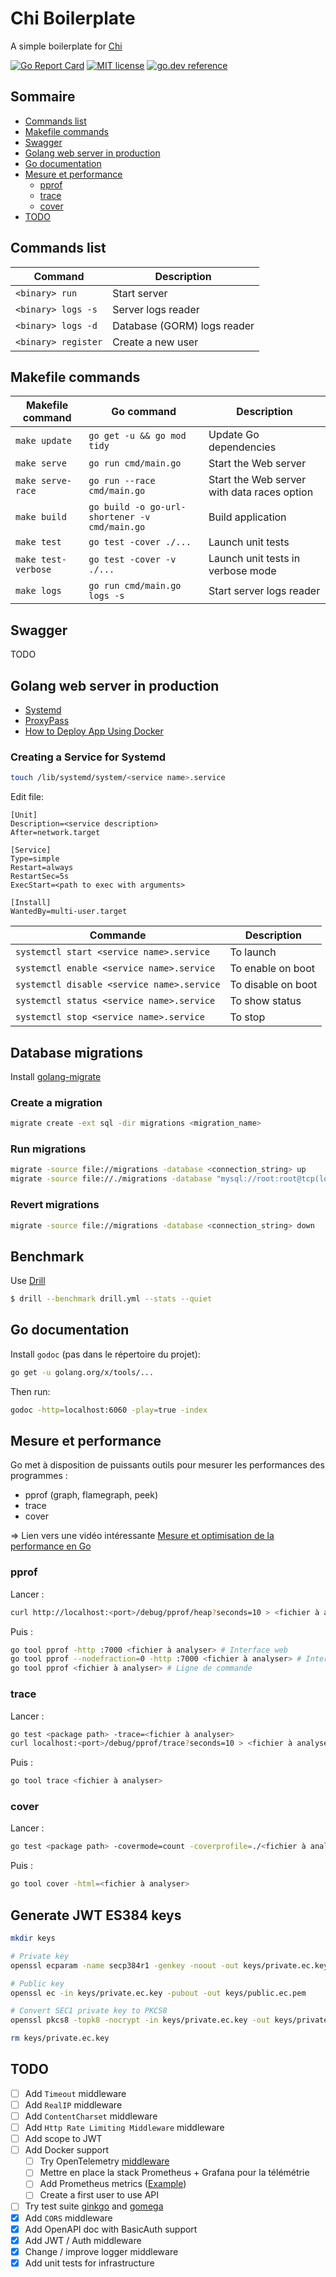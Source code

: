# Chi Boilerplate

A simple boilerplate for [Chi](https://go-chi.io)

[![Go Report Card](https://goreportcard.com/badge/github.com/fabienbellanger/chi-boilerplate)](https://goreportcard.com/report/github.com/fabienbellanger/chi-boilerplate)
[![MIT license](https://img.shields.io/badge/license-MIT-brightgreen.svg)](https://opensource.org/licenses/MIT)
[![go.dev reference](https://img.shields.io/badge/go.dev-reference-007d9c?logo=go&logoColor=white&style=square)](https://pkg.go.dev/github.com/fabienbellanger/chi-boilerplate)

## Sommaire

- [Commands list](#commands-list)
- [Makefile commands](#makefile-commands)
- [Swagger](#swagger)
- [Golang web server in production](#golang-web-server-in-production)
- [Go documentation](#go-documentation)
- [Mesure et performance](#mesure-et-performance)
  - [pprof](#pprof)
  - [trace](#trace)
  - [cover](#cover)
- [TODO](#todo)

## Commands list

| Command             | Description                 |
|---------------------|-----------------------------|
| `<binary> run`      | Start server                |
| `<binary> logs -s`  | Server logs reader          |
| `<binary> logs -d`  | Database (GORM) logs reader |
| `<binary> register` | Create a new user           |

## Makefile commands

| Makefile command    | Go command                                    | Description                                 |
|---------------------|-----------------------------------------------|---------------------------------------------|
| `make update`       | `go get -u && go mod tidy`                    | Update Go dependencies                      |
| `make serve`        | `go run cmd/main.go`                          | Start the Web server                        |
| `make serve-race`   | `go run --race cmd/main.go`                   | Start the Web server with data races option |
| `make build`        | `go build -o go-url-shortener -v cmd/main.go` | Build application                           |
| `make test`         | `go test -cover ./...`                        | Launch unit tests                           |
| `make test-verbose` | `go test -cover -v ./...`                     | Launch unit tests in verbose mode           |
| `make logs`         | `go run cmd/main.go logs -s`                  | Start server logs reader                    |


## Swagger

TODO

## Golang web server in production

- [Systemd](https://jonathanmh.com/deploying-go-apps-systemd-10-minutes-without-docker/)
- [ProxyPass](https://evanbyrne.com/blog/go-production-server-ubuntu-nginx)
- [How to Deploy App Using Docker](https://medium.com/@habibridho/docker-as-deployment-tools-5a6de294a5ff)

### Creating a Service for Systemd

```bash
touch /lib/systemd/system/<service name>.service
```

Edit file:

```
[Unit]
Description=<service description>
After=network.target

[Service]
Type=simple
Restart=always
RestartSec=5s
ExecStart=<path to exec with arguments>

[Install]
WantedBy=multi-user.target
```

| Commande                                   | Description        |
|--------------------------------------------|--------------------|
| `systemctl start <service name>.service`   | To launch          |
| `systemctl enable <service name>.service`  | To enable on boot  |
| `systemctl disable <service name>.service` | To disable on boot |
| `systemctl status <service name>.service`  | To show status     |
| `systemctl stop <service name>.service`    | To stop            |

## Database migrations

Install [golang-migrate](https://github.com/golang-migrate/migrate)

### Create a migration
```bash
migrate create -ext sql -dir migrations <migration_name>
```

### Run migrations
```bash
migrate -source file://migrations -database <connection_string> up
migrate -source file://./migrations -database "mysql://root:root@tcp(localhost:3306)/chi_boilerplate" up
```

### Revert migrations
```bash
migrate -source file://migrations -database <connection_string> down
```

## Benchmark

Use [Drill](https://github.com/fcsonline/drill)

```bash
$ drill --benchmark drill.yml --stats --quiet
```

## Go documentation

Install `godoc` (pas dans le répertoire du projet):

```bash
go get -u golang.org/x/tools/...
```

Then run:

```bash
godoc -http=localhost:6060 -play=true -index
```

## Mesure et performance

Go met à disposition de puissants outils pour mesurer les performances des programmes :

- pprof (graph, flamegraph, peek)
- trace
- cover

=> Lien vers une vidéo intéressante [Mesure et optimisation de la performance en Go](https://www.youtube.com/watch?v=jd47gDK-yDc)

### pprof

Lancer :

```bash
curl http://localhost:<port>/debug/pprof/heap?seconds=10 > <fichier à analyser>
```

Puis :

```bash
go tool pprof -http :7000 <fichier à analyser> # Interface web
go tool pprof --nodefraction=0 -http :7000 <fichier à analyser> # Interface web avec tous les noeuds
go tool pprof <fichier à analyser> # Ligne de commande
```

### trace

Lancer :

```bash
go test <package path> -trace=<fichier à analyser>
curl localhost:<port>/debug/pprof/trace?seconds=10 > <fichier à analyser>
```

Puis :

```bash
go tool trace <fichier à analyser>
```

### cover

Lancer :

```bash
go test <package path> -covermode=count -coverprofile=./<fichier à analyser>
```

Puis :

```bash
go tool cover -html=<fichier à analyser>
```

## Generate JWT ES384 keys

```bash
mkdir keys

# Private key
openssl ecparam -name secp384r1 -genkey -noout -out keys/private.ec.key

# Public key
openssl ec -in keys/private.ec.key -pubout -out keys/public.ec.pem

# Convert SEC1 private key to PKCS8
openssl pkcs8 -topk8 -nocrypt -in keys/private.ec.key -out keys/private.ec.pem

rm keys/private.ec.key
```

## TODO

- [ ] Add `Timeout` middleware
- [ ] Add `RealIP` middleware
- [ ] Add `ContentCharset` middleware
- [ ] Add `Http Rate Limiting Middleware` middleware
- [ ] Add scope to JWT
- [ ] Add Docker support
  - [ ] Try OpenTelemetry [middleware](https://github.com/gofiber/contrib/tree/main/otelfiber)
  - [ ] Mettre en place la stack Prometheus + Grafana pour la télémétrie
  - [ ] Add Prometheus metrics ([Example](https://github.com/stefanprodan/dockprom))
  - [ ] Create a first user to use API
- [ ] Try test suite [ginkgo](https://github.com/onsi/ginkgo) and [gomega](https://github.com/onsi/gomega)
- [x] Add `CORS` middleware
- [x] Add OpenAPI doc with BasicAuth support
- [x] Add JWT / Auth middleware
- [x] Change / improve logger middleware
- [x] Add unit tests for infrastructure
